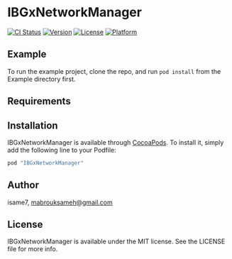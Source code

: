 # IBGxNetworkManager

[![CI Status](http://img.shields.io/travis/isame7/IBGxNetworkManager.svg?style=flat)](https://travis-ci.org/isame7/IBGxNetworkManager)
[![Version](https://img.shields.io/cocoapods/v/IBGxNetworkManager.svg?style=flat)](http://cocoapods.org/pods/IBGxNetworkManager)
[![License](https://img.shields.io/cocoapods/l/IBGxNetworkManager.svg?style=flat)](http://cocoapods.org/pods/IBGxNetworkManager)
[![Platform](https://img.shields.io/cocoapods/p/IBGxNetworkManager.svg?style=flat)](http://cocoapods.org/pods/IBGxNetworkManager)

## Example

To run the example project, clone the repo, and run `pod install` from the Example directory first.

## Requirements

## Installation

IBGxNetworkManager is available through [CocoaPods](http://cocoapods.org). To install
it, simply add the following line to your Podfile:

```ruby
pod "IBGxNetworkManager"
```

## Author

isame7, mabrouksameh@gmail.com

## License

IBGxNetworkManager is available under the MIT license. See the LICENSE file for more info.
